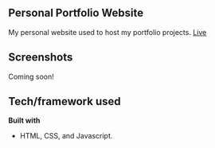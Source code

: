 ## Personal Portfolio Website
My personal website used to host my portfolio projects.
[Live](https://www.dharminchauhan.com)

## Screenshots
Coming soon!

## Tech/framework used

<b>Built with</b>
- HTML, CSS, and Javascript.
